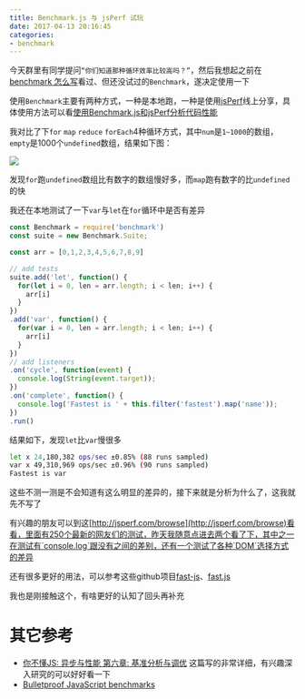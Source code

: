 ```yaml
---
title: Benchmark.js 与 jsPerf 试玩
date: 2017-04-13 20:16:45
categories:
- benchmark
---
```


今天群里有同学提问`“你们知道那种循环效率比较高吗？”`，然后我想起之前在[benchmark 怎么写](https://github.com/alsotang/node-lessons/tree/master/lesson10)看过、但还没试过的`Benchmark`，遂决定使用一下

使用`Benchmark`主要有两种方式，一种是本地跑，一种是使用[jsPerf](https://jsperf.com/)线上分享，具体使用方法可以看[使用Benchmark.js和jsPerf分析代码性能](https://segmentfault.com/a/1190000003486676)

我对比了下`for` `map` `reduce` `forEach`4种循环方式，其中`num`是`1~1000`的数组，`empty`是1000个`undefined`数组，结果如下图：

![](http://images.godi13.com/2017-04-14-loop.png)

发现`for`跑`undefined`数组比有数字的数组慢好多，而`map`跑有数字的比`undefined`的快

我还在本地测试了一下`var`与`let`在`for`循环中是否有差异

```js
const Benchmark = require('benchmark')
const suite = new Benchmark.Suite;

const arr = [0,1,2,3,4,5,6,7,8,9]

// add tests
suite.add('let', function() {
  for(let i = 0, len = arr.length; i < len; i++) {
    arr[i]
  }
})
.add('var', function() {
  for(var i = 0, len = arr.length; i < len; i++) {
    arr[i]
  }
})
// add listeners
.on('cycle', function(event) {
  console.log(String(event.target));
})
.on('complete', function() {
  console.log('Fastest is ' + this.filter('fastest').map('name'));
})
.run()
```

结果如下，发现`let`比`var`慢很多

```bash
let x 24,180,382 ops/sec ±0.85% (88 runs sampled)
var x 49,310,969 ops/sec ±0.96% (90 runs sampled)
Fastest is var
```

这些不测一测是不会知道有这么明显的差异的，接下来就是分析为什么了，这我就先不写了

有兴趣的朋友可以到这[http://jsperf.com/browse](http://jsperf.com/browse)看看，里面有250个最新的网友们的测试，昨天我随意点进去两个看了下，其中之一在测试有`console.log`跟没有之间的差别，还有一个测试了各种`DOM`选择方式的差异

还有很多更好的用法，可以参考这些github项目[fast-js](https://github.com/alsotang/fast-js)、[fast.js](https://github.com/codemix/fast.js)

我也是刚接触这个，有啥更好的认知了回头再补充

# 其它参考

- [你不懂JS: 异步与性能 第六章: 基准分析与调优](https://github.com/getify/You-Dont-Know-JS/blob/1ed-zh-CN/async%20&%20performance/ch6.md) 这篇写的非常详细，有兴趣深入研究的可以好好看一下
- [Bulletproof JavaScript benchmarks](https://calendar.perfplanet.com/2010/bulletproof-javascript-benchmarks/)
